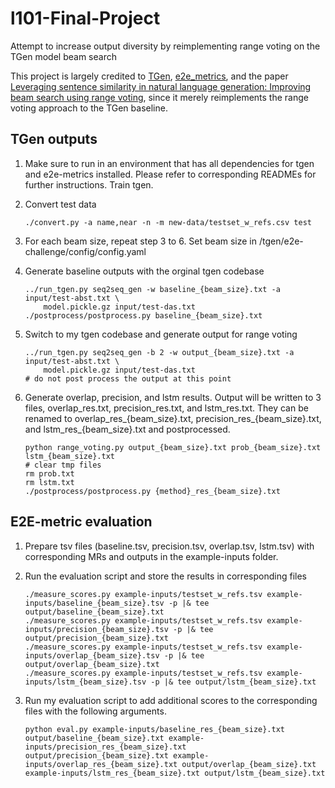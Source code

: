 # l101-Final-Project

Attempt to increase output diversity by reimplementing range voting on the TGen model beam search

This project is largely credited to [TGen](https://github.com/UFAL-DSG/tgen), [e2e_metrics](https://github.com/tuetschek/e2e-metrics), and the paper [Leveraging sentence similarity in natural language generation: Improving beam search using range voting](https://arxiv.org/abs/1908.06288), since it merely reimplements the range voting approach to the TGen baseline. 

## TGen outputs

1. Make sure to run in an environment that has all dependencies for tgen and e2e-metrics installed. Please refer to corresponding READMEs for further instructions. Train tgen.

2. Convert test data

   ```
   ./convert.py -a name,near -n -m new-data/testset_w_refs.csv test
   ```

3. For each beam size, repeat step 3 to 6. Set beam size in /tgen/e2e-challenge/config/config.yaml

4. Generate baseline outputs with the orginal tgen codebase 

   ```
   ../run_tgen.py seq2seq_gen -w baseline_{beam_size}.txt -a input/test-abst.txt \
       model.pickle.gz input/test-das.txt
   ./postprocess/postprocess.py baseline_{beam_size}.txt
   ```
   
5. Switch to my tgen codebase and generate output for range voting

   ```
   ../run_tgen.py seq2seq_gen -b 2 -w output_{beam_size}.txt -a input/test-abst.txt \
       model.pickle.gz input/test-das.txt  
   # do not post process the output at this point
   ```
   
6. Generate overlap, precision, and lstm results. Output will be written to 3 files, overlap_res.txt, precision_res.txt, and lstm_res.txt. They can be renamed to overlap_res_{beam_size}.txt, precision_res_{beam_size}.txt, and lstm_res_{beam_size}.txt and postprocessed.

   ```
   python range_voting.py output_{beam_size}.txt prob_{beam_size}.txt lstm_{beam_size}.txt
   # clear tmp files
   rm prob.txt
   rm lstm.txt
   ./postprocess/postprocess.py {method}_res_{beam_size}.txt
   ```

## E2E-metric evaluation

1. Prepare tsv files (baseline.tsv, precision.tsv, overlap.tsv, lstm.tsv) with corresponding MRs and outputs in the example-inputs folder.

2. Run the evaluation script and store the results in corresponding files

   ```
   ./measure_scores.py example-inputs/testset_w_refs.tsv example-inputs/baseline_{beam_size}.tsv -p |& tee output/baseline_{beam_size}.txt
   ./measure_scores.py example-inputs/testset_w_refs.tsv example-inputs/precision_{beam_size}.tsv -p |& tee output/precision_{beam_size}.txt
   ./measure_scores.py example-inputs/testset_w_refs.tsv example-inputs/overlap_{beam_size}.tsv -p |& tee output/overlap_{beam_size}.txt
   ./measure_scores.py example-inputs/testset_w_refs.tsv example-inputs/lstm_{beam_size}.tsv -p |& tee output/lstm_{beam_size}.txt
   ```

3. Run my evaluation script to add additional scores to the corresponding files with the following arguments.

   ```
   python eval.py example-inputs/baseline_res_{beam_size}.txt output/baseline_{beam_size}.txt example-inputs/precision_res_{beam_size}.txt output/precision_{beam_size}.txt example-inputs/overlap_res_{beam_size}.txt output/overlap_{beam_size}.txt example-inputs/lstm_res_{beam_size}.txt output/lstm_{beam_size}.txt
   
   ```
